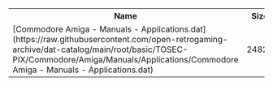 <table>
<tr><th>Name</th><th>Size</th></tr>
<tr><td>[Commodore Amiga - Manuals - Applications.dat](https://raw.githubusercontent.com/open-retrogaming-archive/dat-catalog/main/root/basic/TOSEC-PIX/Commodore/Amiga/Manuals/Applications/Commodore Amiga - Manuals - Applications.dat)</td><td>24827</td></tr>
</table>
